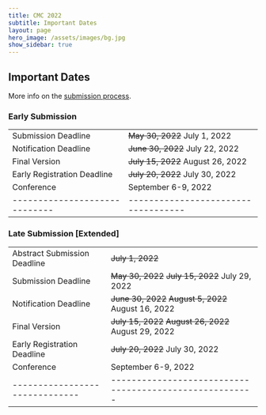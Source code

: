 ```yaml
---
title: CMC 2022
subtitle: Important Dates
layout: page
hero_image: /assets/images/bg.jpg
show_sidebar: true
---
```


## Important Dates

More info on the [submission process](/submission.html).

### Early Submission

|                             |                                   |
|-----------------------------|-----------------------------------|
| Submission Deadline         | ~~May 30, 2022~~  July 1, 2022    |
| Notification Deadline       | ~~June 30, 2022~~ July 22, 2022   |
| Final Version               | ~~July 15, 2022~~ August 26, 2022 |
| Early Registration Deadline | ~~July 20, 2022~~ July 30, 2022   |
| Conference                  | September 6-9, 2022               |
|-----------------------------|-----------------------------------|

### Late Submission [Extended]

|                              |                                                       |
|------------------------------|-------------------------------------------------------|
| Abstract Submission Deadline | ~~July 1, 2022~~                                      |
| Submission Deadline          | ~~May 30, 2022~~  ~~July 15, 2022~~ July 29, 2022     |
| Notification Deadline        | ~~June 30, 2022~~ ~~August 5, 2022~~ August 16, 2022  |
| Final Version                | ~~July 15, 2022~~ ~~August 26, 2022~~ August 29, 2022 |
| Early Registration Deadline  | ~~July 20, 2022~~ July 30, 2022                       |
| Conference                   | September 6-9, 2022                                   |
|------------------------------|-------------------------------------------------------|
